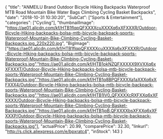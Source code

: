 {
	"title": "ANMEILU Brand Outdoor Bicycle Hiking Backpacks Waterproof MTB Road Mountain Bike Water Bags Climbing Cycling Basket Backpacks",
	"date": "2018-10-31 10:30:20",
	"SubCat": ["Sports & Entertainment"],
	"categories": ["Cycling"],
	"thumbnailImage": "https://ae01.alicdn.com/kf/HTB1flqpQFXXXXcuXXXXq6xXFXXXR/Outdoor-Bicycle-Hiking-backpacks-bolsa-mtb-bicycle-backpack-sports-Waterproof-Mountain-Bike-Climbing-Cycling-Basket-Backpacks.jpg_220x220.jpg",
	"BigImage": ["https://ae01.alicdn.com/kf/HTB1flqpQFXXXXcuXXXXq6xXFXXXR/Outdoor-Bicycle-Hiking-backpacks-bolsa-mtb-bicycle-backpack-sports-Waterproof-Mountain-Bike-Climbing-Cycling-Basket-Backpacks.jpg","https://ae01.alicdn.com/kf/HTB1okNZQFXXXXX9XVXXq6xXFXXXT/Outdoor-Bicycle-Hiking-backpacks-bolsa-mtb-bicycle-backpack-sports-Waterproof-Mountain-Bike-Climbing-Cycling-Basket-Backpacks.jpg","https://ae01.alicdn.com/kf/HTB1q8BPQFXXXXa1aXXXq6xXFXXX4/Outdoor-Bicycle-Hiking-backpacks-bolsa-mtb-bicycle-backpack-sports-Waterproof-Mountain-Bike-Climbing-Cycling-Basket-Backpacks.jpg","https://ae01.alicdn.com/kf/HTB1lV0_QFXXXXcRXFXXq6xXFXXXX/Outdoor-Bicycle-Hiking-backpacks-bolsa-mtb-bicycle-backpack-sports-Waterproof-Mountain-Bike-Climbing-Cycling-Basket-Backpacks.jpg","https://ae01.alicdn.com/kf/HTB1jpB.QFXXXXbsXFXXq6xXFXXXP/Outdoor-Bicycle-Hiking-backpacks-bolsa-mtb-bicycle-backpack-sports-Waterproof-Mountain-Bike-Climbing-Cycling-Basket-Backpacks.jpg"],
	"actualPrice": 20.99,
	"comparePrice": 32.30,
	"linkurl": "http://s.click.aliexpress.com/e/bpxratc4",
	"inStock": 143
}
